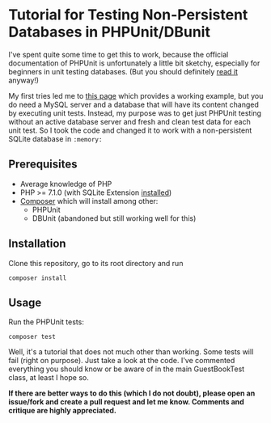 # Tutorial for Testing Non-Persistent Databases in PHPUnit/DBunit

I've spent quite some time to get this to work, because the official documentation of PHPUnit is unfortunately a little 
bit sketchy, especially for beginners in unit testing databases. (But you should definitely 
[read it](https://phpunit.readthedocs.io/en/latest/database.html) anyway!)

My first tries led me to [this page](https://www.wingsquare.com/blog/phpunit-database-testing/) 
which provides a working example, but you do need a MySQL server and a database that will have its
content changed by executing unit tests.
Instead, my purpose was to get just PHPUnit testing without an active  database server and fresh and clean test 
data for each unit test. So I took the code and changed it to work with a non-persistent
SQLite database in `:memory:`   

## Prerequisites
* Average knowledge of PHP
* PHP >= 7.1.0 (with SQLite Extension [installed](https://stackoverflow.com/questions/8803728/pdo-sqlite-could-not-find-driver-php-file-not-processing))
* [Composer](https://getcomposer.org/) which will install among other:
  * PHPUnit
  * DBUnit (abandoned but still working well for this)

## Installation
Clone this repository, go to its root directory and run 

`composer install`

## Usage
Run the PHPUnit tests: 

`composer test`

Well, it's a tutorial that does not much other than working. Some tests will fail (right on purpose).  Just take a look at the code. I've commented everything you should know or be 
aware of in the main GuestBookTest class, at least I hope so. 

**If there are better ways to do this (which I do not doubt), please open an issue/fork and create a pull request and let me know. Comments and critique are highly appreciated.**